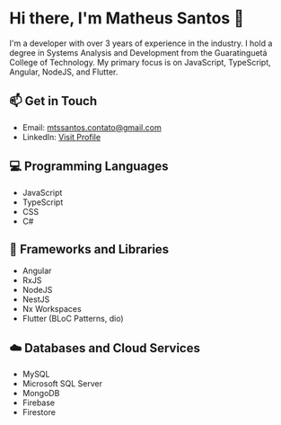 # Hi there, I'm Matheus Santos 👋

I'm a developer with over 3 years of experience in the industry. I hold a degree in Systems Analysis and Development from the Guaratinguetá College of Technology. My primary focus is on JavaScript, TypeScript, Angular, NodeJS, and Flutter.

## 📫 Get in Touch

- Email: mtssantos.contato@gmail.com
- LinkedIn: [Visit Profile](https://www.linkedin.com/in/matheus-henrique-dos-santos-1031711a1/)

## 💻 Programming Languages

- JavaScript
- TypeScript
- CSS
- C#

## 🚀 Frameworks and Libraries

- Angular
- RxJS
- NodeJS
- NestJS
- Nx Workspaces
- Flutter (BLoC Patterns, dio)

## ☁️ Databases and Cloud Services

- MySQL
- Microsoft SQL Server
- MongoDB
- Firebase
- Firestore

